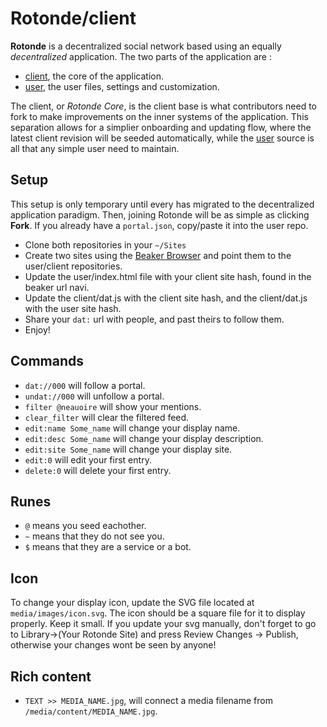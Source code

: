 # Rotonde/client

**Rotonde** is a decentralized social network based using an equally *decentralized* application. The two parts of the application are :

- [client](https://github.com/Rotonde/client), the core of the application.
- [user](https://github.com/Rotonde/user), the user files, settings and customization.

The client, or *Rotonde Core*, is the client base is what contributors need to fork to make improvements on the inner systems of the application. This separation allows for a simplier onboarding and updating flow, where the latest client revision will be seeded automatically, while the [user](https://github.com/Rotonde/user) source is all that any simple user need to maintain.

## Setup

This setup is only temporary until every has migrated to the decentralized application paradigm. Then, joining Rotonde will be as simple as clicking **Fork**. If you already have a `portal.json`, copy/paste it into the user repo.

- Clone both repositories in your `~/Sites`
- Create two sites using the [Beaker Browser](https://beakerbrowser.com) and point them to the user/client repositories.
- Update the user/index.html file with your client site hash, found in the beaker url navi.
- Update the client/dat.js with the client site hash, and the client/dat.js with the user site hash.
- Share your `dat:` url with people, and past theirs to follow them.
- Enjoy!

## Commands

- `dat://000` will follow a portal.
- `undat://000` will unfollow a portal.
- `filter @neauoire` will show your mentions.
- `clear_filter` will clear the filtered feed.
- `edit:name Some_name` will change your display name.
- `edit:desc Some_name` will change your display description.
- `edit:site Some_name` will change your display site.
- `edit:0` will edit your first entry.
- `delete:0` will delete your first entry.

## Runes

- `@` means you seed eachother.
- `~` means that they do not see you.
- `$` means that they are a service or a bot.

## Icon

To change your display icon, update the SVG file located at `media/images/icon.svg`. The icon should be a square file for it to display properly. Keep it small. If you update your svg manually, don't forget to go to Library->(Your Rotonde Site) and press Review Changes -> Publish, otherwise your changes wont be seen by anyone!

## Rich content

- `TEXT >> MEDIA_NAME.jpg`, will connect a media filename from `/media/content/MEDIA_NAME.jpg`.
